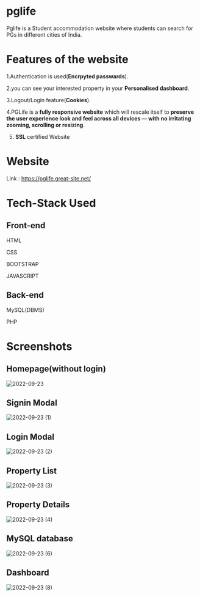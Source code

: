 # pglife
Pglife is a Student accommodation website where students can search for PGs in different cities of India.

# Features of the website

1.Authentication is used(**Encrpyted passwards**).

2.you can see your interested property in your **Personalised dashboard**.

3.Logout/Login feature(**Cookies**).

4.PGLife is a **fully responsive website** which will rescale itself to **preserve the user experience  look and feel across all devices — with no irritating zooming, scrolling or resizing**.

5. **SSL** certified Website

# Website
Link : https://pglife.great-site.net/

# Tech-Stack Used

## Front-end 
HTML

CSS

BOOTSTRAP

JAVASCRIPT


## Back-end
MySQL(DBMS)

PHP


# Screenshots

## Homepage(without login)
![2022-09-23](https://user-images.githubusercontent.com/84157284/191887617-ccdb8d2b-33f2-4e56-8cfd-93486d2ab028.png)

## Signin Modal
![2022-09-23 (1)](https://user-images.githubusercontent.com/84157284/191887886-8603e0f1-d2fc-48d5-9a50-59bf91106721.png)

## Login Modal
![2022-09-23 (2)](https://user-images.githubusercontent.com/84157284/191888062-34db05de-1759-46d7-9203-340b3e4b8017.png)

## Property List
![2022-09-23 (3)](https://user-images.githubusercontent.com/84157284/191888475-17149b42-495a-418e-8eab-3e00ec8562a7.png)

## Property Details
![2022-09-23 (4)](https://user-images.githubusercontent.com/84157284/191888638-07c615a2-98d7-4ce6-b7ce-0b20a660c109.png)

## MySQL database
![2022-09-23 (6)](https://user-images.githubusercontent.com/84157284/191889330-d7e95fc8-b9ec-4ed4-97ad-5c573715e88e.png)

## Dashboard
![2022-09-23 (8)](https://user-images.githubusercontent.com/84157284/191896959-8a2aab5d-9d18-4160-9dcd-51bf0ec1cfe5.png)


